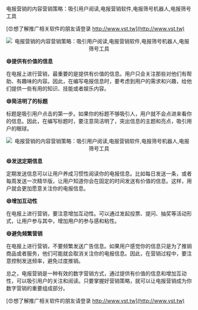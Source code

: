 电报营销的内容营销策略：吸引用户阅读,电报营销软件,电报筛号机器人,电报筛号工具

[😍想了解推广相关软件的朋友请登录 http://www.vst.tw](http://www.vst.tw)

 <center><img src="https://vst.tw/MP4/tuiguang/png/2.png" alt="电报营销的内容营销策略：吸引用户阅读,电报营销软件,电报筛号机器人,电报筛号工具"></center>

**😄提供有价值的信息**

在电报上进行营销，最重要的是提供有价值的信息。用户只会关注那些对他们有帮助、有趣味的内容。因此，在编写电报信息时，要考虑到用户的需求和兴趣，给他们提供一些有用的知识、技能或者娱乐内容。

**😄简洁明了的标题**

标题是吸引用户点击的第一步。如果你的标题不够吸引人，用户就不会点进来看你的信息。因此，在编写标题时，要注意简洁明了，突出信息的主题和亮点，吸引用户的眼球。

 <center><img src="https://vst.tw/MP4/tuiguang/png/7.png" alt="电报营销的内容营销策略：吸引用户阅读,电报营销软件,电报筛号机器人,电报筛号工具"></center>

**😄发送定期信息**

定期发送信息可以让用户养成习惯性阅读你的电报信息。比如每日发送一条，或者每周发送一次精华版，让用户知道你会在固定的时间发送有价值的信息。这样，用户就会更加愿意关注你的电报信息。

**😄增加互动性**

在电报上进行营销，要注意增加互动性。可以通过发起投票、提问、抽奖等活动形式，让用户参与其中，增加用户的参与感和粘性。

**😄避免频繁营销**

在电报上进行营销，不要频繁发送广告信息。如果用户感觉你的信息只是为了推销商品或者服务，他们可能就会取消关注你的电报信息。因此，在营销过程中，要注意控制发送频率，避免过度推销。

总之，电报营销是一种有效的数字营销方式，通过提供有价值的信息和增加互动性，可以吸引用户的关注和阅读。只要掌握好营销策略，就可以让电报营销成为你数字营销的重要组成部分。

[😍想了解推广相关软件的朋友请登录 http://www.vst.tw](http://www.vst.tw)



